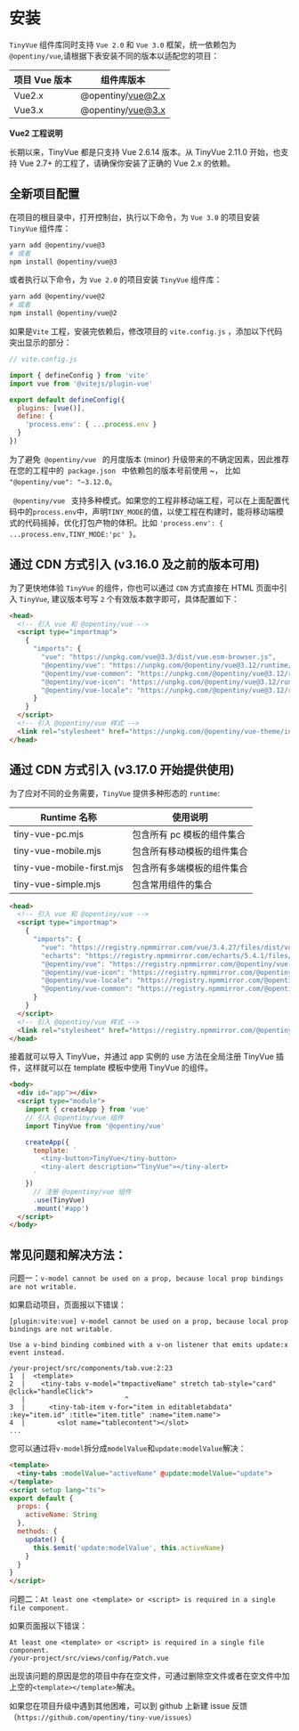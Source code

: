 <!--anchor:on-->

# 安装

`TinyVue` 组件库同时支持 `Vue 2.0` 和 `Vue 3.0` 框架，统一依赖包为`@opentiny/vue`,请根据下表安装不同的版本以适配您的项目：

| 项目 Vue 版本 | 组件库版本        |
| ------------- | ----------------- |
| Vue2.x        | @opentiny/vue@2.x |
| Vue3.x        | @opentiny/vue@3.x |

**Vue2 工程说明**

长期以来，TinyVue 都是只支持 Vue 2.6.14 版本。从 TinyVue 2.11.0 开始，也支持 Vue 2.7+ 的工程了，请确保你安装了正确的 Vue 2.x 的依赖。

## 全新项目配置

在项目的根目录中，打开控制台，执行以下命令，为 `Vue 3.0` 的项目安装 `TinyVue` 组件库：

```bash
yarn add @opentiny/vue@3
# 或者
npm install @opentiny/vue@3
```

或者执行以下命令，为 `Vue 2.0` 的项目安装 `TinyVue` 组件库：

```bash
yarn add @opentiny/vue@2
# 或者
npm install @opentiny/vue@2
```

如果是`Vite` 工程，安装完依赖后，修改项目的 `vite.config.js` ，添加以下代码突出显示的部分：

```js {8-10}
// vite.config.js

import { defineConfig } from 'vite'
import vue from '@vitejs/plugin-vue'

export default defineConfig({
  plugins: [vue()],
  define: {
    'process.env': { ...process.env }
  }
})
```

<div class="tip custom-block">
  <p>为了避免<code> @opentiny/vue </code> 的月度版本 (minor) 升级带来的不确定因素，因此推荐在您的工程中的<code> package.json </code> 中依赖包的版本号前使用 ~，
    比如 <code>"@opentiny/vue": "~3.12.0</code>。</p>
  <p><code> @opentiny/vue </code> 支持多种模式。如果您的工程非移动端工程，可以在上面配置代码中的<code>process.env</code>中，声明<code>TINY_MODE</code>的值，以使工程在构建时，能将移动端模式的代码摇掉，优化打包产物的体积。比如 <code>'process.env': { ...process.env,TINY_MODE:'pc' }</code>。</p>
</div>

## 通过 CDN 方式引入 (v3.16.0 及之前的版本可用)

为了更快地体验 `TinyVue` 的组件，你也可以通过 `CDN` 方式直接在 HTML 页面中引入 `TinyVue`, 建议版本号写 `2` 个有效版本数字即可，具体配置如下：

```html
<head>
  <!-- 引入 vue 和 @opentiny/vue -->
  <script type="importmap">
    {
      "imports": {
        "vue": "https://unpkg.com/vue@3.3/dist/vue.esm-browser.js",
        "@opentiny/vue": "https://unpkg.com/@opentiny/vue@3.12/runtime/tiny-vue.mjs",
        "@opentiny/vue-common": "https://unpkg.com/@opentiny/vue@3.12/runtime/tiny-vue-common.mjs",
        "@opentiny/vue-icon": "https://unpkg.com/@opentiny/vue@3.12/runtime/tiny-vue-icon.mjs",
        "@opentiny/vue-locale": "https://unpkg.com/@opentiny/vue@3.12/runtime/tiny-vue-locale.mjs"
      }
    }
  </script>
  <!-- 引入 @opentiny/vue 样式 -->
  <link rel="stylesheet" href="https://unpkg.com/@opentiny/vue-theme/index.css" />
</head>
```

## 通过 CDN 方式引入 (v3.17.0 开始提供使用)

为了应对不同的业务需要，`TinyVue` 提供多种形态的 `runtime`:

| Runtime 名称              | 使用说明                   |
| ------------------------- | -------------------------- |
| tiny-vue-pc.mjs           | 包含所有 pc 模板的组件集合 |
| tiny-vue-mobile.mjs       | 包含所有移动模板的组件集合 |
| tiny-vue-mobile-first.mjs | 包含所有多端模板的组件集合 |
| tiny-vue-simple.mjs       | 包含常用组件的集合         |

```html
<head>
  <!-- 引入 vue 和 @opentiny/vue -->
  <script type="importmap">
    {
      "imports": {
        "vue": "https://registry.npmmirror.com/vue/3.4.27/files/dist/vue.runtime.esm-browser.js",
        "echarts": "https://registry.npmmirror.com/echarts/5.4.1/files/dist/echarts.esm.js",
        "@opentiny/vue": "https://registry.npmmirror.com/@opentiny/vue-runtime/3.17/files/dist3/tiny-vue-pc.mjs",
        "@opentiny/vue-icon": "https://registry.npmmirror.com/@opentiny/vue-runtime/3.17/files/dist3/tiny-vue-icon.mjs",
        "@opentiny/vue-locale": "https://registry.npmmirror.com/@opentiny/vue-runtime/3.17/files/dist3/tiny-vue-locale.mjs",
        "@opentiny/vue-common": "https://registry.npmmirror.com/@opentiny/vue-runtime/3.17/files/dist3/tiny-vue-common.mjs"
      }
    }
  </script>
  <!-- 引入 @opentiny/vue 样式 -->
  <link rel="stylesheet" href="https://registry.npmmirror.com/@opentiny/vue-theme/3.17/files/index.css" />
</head>
```

接着就可以导入 TinyVue，并通过 app 实例的 use 方法在全局注册 TinyVue 插件，这样就可以在 template 模板中使用 TinyVue 的组件。

```html
<body>
  <div id="app"></div>
  <script type="module">
    import { createApp } from 'vue'
    // 引入 @opentiny/vue 组件
    import TinyVue from '@opentiny/vue'

    createApp({
      template: `
        <tiny-button>TinyVue</tiny-button>
        <tiny-alert description="TinyVue"></tiny-alert>
      `
    })
      // 注册 @opentiny/vue 组件
      .use(TinyVue)
      .mount('#app')
  </script>
</body>
```

## 常见问题和解决方法：

问题一：`v-model cannot be used on a prop, because local prop bindings are not writable.`

如果启动项目，页面报以下错误：

```shell
[plugin:vite:vue] v-model cannot be used on a prop, because local prop bindings are not writable.

Use a v-bind binding combined with a v-on listener that emits update:x event instead.

/your-project/src/components/tab.vue:2:23
1  |  <template>
2  |    <tiny-tabs v-model="tmpactiveName" stretch tab-style="card" @click="handleClick">
   |                         ^
3  |      <tiny-tab-item v-for="item in editabletabdata" :key="item.id" :title="item.title" :name="item.name">
4  |        <slot name="tablecontent"></slot>
...
```

您可以通过将`v-model`拆分成`modelValue`和`update:modelValue`解决：

```html
<template>
  <tiny-tabs :modelValue="activeName" @update:modelValue="update">
</template>
<script setup lang="ts">
export default {
  props: {
    activeName: String
  },
  methods: {
    update() {
      this.$emit('update:modelValue', this.activeName)
    }
  }
}
</script>
```

问题二：`At least one <template> or <script> is required in a single file component.`

如果页面报以下错误：

```shell
At least one <template> or <script> is required in a single file component.
/your-project/src/views/config/Patch.vue
```

出现该问题的原因是您的项目中存在空文件，可通过删除空文件或者在空文件中加上空的`<template></template>`解决。

如果您在项目升级中遇到其他困难，可以到 github 上新建 issue 反馈（`https://github.com/opentiny/tiny-vue/issues`）
